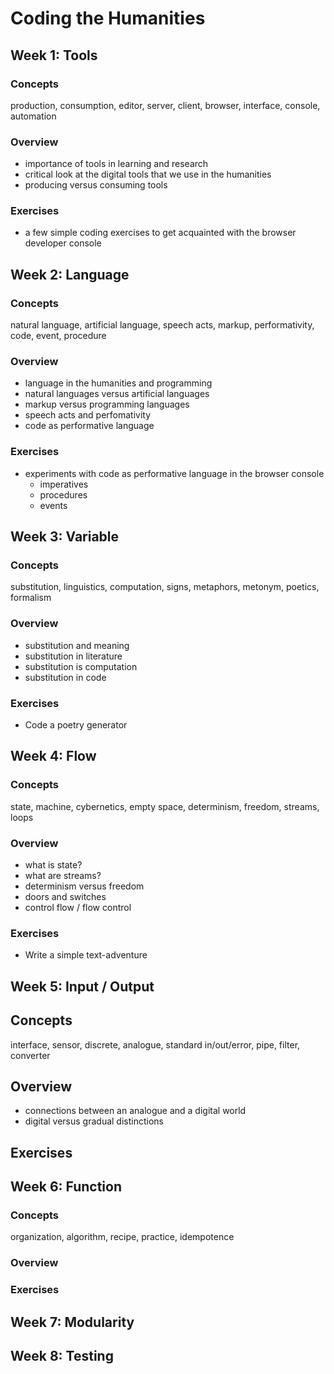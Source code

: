 # Coding the Humanities

## Week 1: Tools

### Concepts
production, consumption, editor, server, client, browser, interface, console, automation

### Overview
+ importance of tools in learning and research  
+ critical look at the digital tools that we use in the humanities
+ producing versus consuming tools

### Exercises
+ a few simple coding exercises to get acquainted with the browser developer console


## Week 2: Language

### Concepts
natural language, artificial language, speech acts, markup, performativity, code, event, procedure

### Overview
+ language in the humanities and programming
+ natural languages versus artificial languages
+ markup versus programming languages
+ speech acts and perfomativity
+ code as performative language

### Exercises
+ experiments with code as performative language in the browser console
  + imperatives
  + procedures
  + events


## Week 3: Variable

### Concepts
substitution, linguistics, computation, signs, metaphors, metonym, poetics, formalism

### Overview

+ substitution and meaning
+ substitution in literature
+ substitution is computation
+ substitution in code

### Exercises
+ Code a poetry generator


## Week 4: Flow 

### Concepts
state, machine, cybernetics, empty space, determinism, freedom, streams, loops

### Overview

+ what is state?
+ what are streams?
+ determinism versus freedom
+ doors and switches
+ control flow / flow control

### Exercises

+ Write a simple text-adventure 


## Week 5: Input / Output

## Concepts
interface, sensor, discrete, analogue, standard in/out/error, pipe, filter, converter

## Overview

+ connections between an analogue and a digital world
+ digital versus gradual distinctions

## Exercises


## Week 6: Function

### Concepts
organization, algorithm, recipe, practice, idempotence

### Overview

### Exercises


## Week 7: Modularity


## Week 8: Testing 
